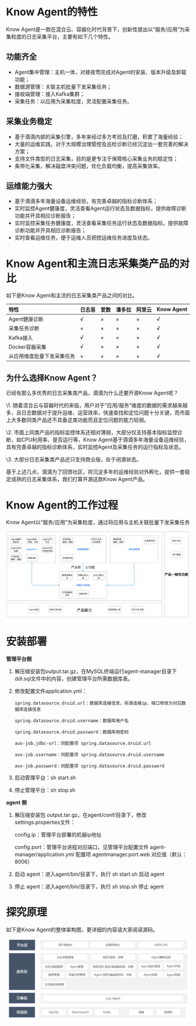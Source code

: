 # Know Agent的特性

Know Agent是一款在混合云、容器化时代背景下，创新性提出以“服务/应用”为采集粒度的日志采集平台，主要有如下几个特性。

## 功能齐全

- Agent集中管理：主机一体，对接夜莺完成对Agent的安装、版本升级及卸载功能；
- 数据源管理：关联主机批量下发采集任务；
- 接收端管理：接入Kafka集群；
- 采集任务：以应用为采集粒度，灵活配置采集任务。

## 采集业务稳定

- 基于滴滴内部的采集引擎，多年来经过多方考验及打磨，积累了海量经验；
- 大量的运维实践，对于大规模治理管控及巡检诊断已经沉淀出一套完善的解决方案；
- 支持文件类型的日志采集，目的是更专注于保障核心采集业务的稳定性；
- 条带化采集，解决磁盘冲突问题，优化负载均衡，提高采集效率。

## 运维能力强大

- 基于滴滴多年海量设备运维经验，有完善卓越的指标诊断体系；
- 实时监控Agent健康度，灵活查看Agent运行状态及数据指标，提供故障诊断功能并开具相应诊断报告；
- 实时监控采集任务健康度，灵活查看采集任务运行状态及数据指标，提供故障诊断功能并开具相应诊断报告；
- 实时查看运维任务，便于运维人员把控运维任务进度及状态。

# Know Agent和主流日志采集类产品的对比

如下是Know Agent和主流的日志采集类产品之间的对比。

| 特性                       | 日志易 | 爱数 | 潘多拉 | 阿里云 | Know Agent |
| :------------------------- | :----- | :--- | :----- | :----- | :--------- |
| Agent健康诊断              | √      | ×    | ×      | ×      | √          |
| 采集任务诊断               | ×      | ×    | ×      | ×      | √          |
| Kafka接入                  | √      | ×    | ×      | ×      | √          |
| Docker容器采集             | √      | ×    | ×      | ×      | √          |
| 从应用维度批量下发采集任务 | ×      | ×    | ×      | ×      | √          |

## 为什么选择Know Agent？

已经有那么多优秀的日志采集类产品，滴滴为什么还要开源Know Agent呢？

\1. 随着混合云与容器时代的来临，用户对于“应用/服务”维度的数据的需求越来越多，且日志数据对于提升运维、运营效率，快速查找和定位问题十分关键，而市面上大多数同类产品还不具备这类功能而且定位问题的能力较弱。

\2. 市面上同类产品的指标监控体系还相对薄弱，大部分仅支持基本指标监控诊断，如CPU利用率、是否运行等，Know Agent基于滴滴多年海量设备运维经验，具有完善卓越的指标诊断体系，实时监控Agent及采集任务的运行指标及状态。

\3. 大部分日志采集类产品还只支持商业版，处于闭源状态。

基于上述几点，滴滴为了回馈社区，将沉淀多年的运维经验对外孵化，提供一套稳定成熟的日志采集体系，我们打算开源这款Know Agent产品。

# Know Agent的工作过程

Know Agent以“服务/应用”为采集粒度，通过将应用与主机关联批量下发采集任务

![功能](./assets/功能图.png)

# 安装部署

**管理平台侧**

1. 解压缩安装包output.tar.gz，在MySQL终端运行agent-manager目录下ddl.sql文件中的内容，创建管理平台所需数据库表。

2. 修改配置文件application.yml： 

   

   ```
   spring.datasource.druid.url：数据库连接信息，将源连接ip、端口修改为对应数据库连接信息
   ```

   ```
   spring.datasource.druid.username：数据库用户名
   ```

   ```
   spring.datasource.druid.password：数据库用密码
   ```

   ```
   auv-job.jdbc-url：同配置项 spring.datasource.druid.url
   ```

   ```
   auv-job.username：同配置项 spring.datasource.druid.username
   ```

   ```
   auv-job.password：同配置项 spring.datasource.druid.password
   ```

3. 启动管理平台：sh start.sh

4. 停止管理平台：sh stop.sh

**agent 侧**

1. 解压缩安装包 output.tar.gz，在agent/conf/目录下，修改settings.properties文件：

   config.ip：管理平台部署的机器ip地址

   config.port：管理平台进程对应端口，见管理平台配置文件 agent-manager/application.yml 配置项 agentmanager.port.web 对应值（默认：8006）

2. 启动 agent：进入agent/bin/目录下，执行 sh start.sh 启动 agent

3. 停止 agent：进入agent/bin/目录下，执行 sh stop.sh 停止 agent



# 探究原理

如下是Know Agent的整体架构图，更详细的内容请大家阅读源码。

![架构](./assets/架构图.png)
